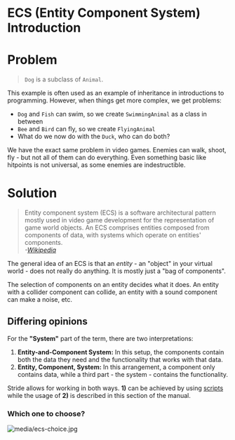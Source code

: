 # ECS (Entity Component System) Introduction

# Problem

> `Dog` is a subclass of `Animal`.

This example is often used as an example of inheritance
in introductions to programming. However, when things get more complex,
we get problems:
- `Dog` and `Fish` can swim, so we create `SwimmingAnimal` as a class in between
- `Bee` and `Bird` can fly, so we create `FlyingAnimal`
- What do we now do with the `Duck`, who can do both?

We have the exact same problem in video games. Enemies can walk, shoot, fly - but not all of them can do everything. Even something basic like hitpoints is not universal, as some enemies are indestructible.

# Solution

> Entity component system (ECS) is a software architectural pattern mostly used in video game development for the representation of game world objects. An ECS comprises entities composed from components of data, with systems which operate on entities' components.  
> _-[Wikipedia](https://en.wikipedia.org/wiki/Entity_component_system)_


The general idea of an ECS is that an _entity_ - an "object" in your virtual world -
does not really do anything. It is mostly just a "bag of components".

The selection of components on an entity decides what it does.
An entity with a collider component can collide, an entity with a sound component can make a noise, etc.

## Differing opinions

For the **"System"** part of the term, there are two interpretations:

1. **Entity-and-Component System:** In this setup, the components contain both the data they need and the functionality that works with that data.
1. **Entity, Component, System:** In this arrangement, a component only contains data, while a third part - the system - contains the functionality.

Stride allows for working in both ways. **1)** can be achieved by using
[scripts](../../scripts/index.md) while the usage of **2)** is described in this section of the manual.

### Which one to choose?

![media/ecs-choice.jpg](media/ecs-choice.jpg)
